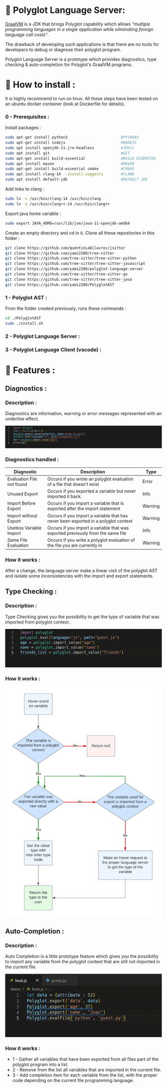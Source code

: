 # :bookmark_tabs: Polyglot Language Server:
[GraalVM](https://www.graalvm.org/) is a JDK that brings Polyglot capability which allows *"multiple programming languages in a single application while eliminating foreign language call costs"*.

The drawback of developing such applications is that there are no tools for developers to debug or diagnose their polyglot program.

Polyglot Language Server is a prototype which provides diagnostics, type checking & auto-completion for Polyglot's GraalVM programs.

# :hammer: How to install :
It is highly recommend to run on linux.
All these steps have been tested on an ubuntu docker container (look at Dockerfile for details).
### 0 - Prerequisites :
Install packages :
```bash
sudo apt-get install python3                        #PYTHON3
sudo apt-get install nodejs                         #NODEJS
sudo apt install openjdk-11-jre-headless            #JDK11
sudo apt install git                                #GIT
sudo apt-get install build-essential                #BUILD ESSENTIAL
sudo apt install maven                              #MAVEN
sudo apt-get install build-essential cmake          #CMAKE
sudo apt install clang-14 --install-suggests        #CLANG
sudo apt install default-jdk                        #DEFAULT JDK
```

Add links to clang :
```bash
sudo ln -s /usr/bin/clang-14 /usr/bin/clang
sudo ln -s /usr/bin/clang++-14 /usr/bin/clang++
```

Export java home variable :
```bash
sudo export JAVA_HOME=/usr/lib/jvm/java-11-openjdk-amd64
```

Create an empty directory and cd in it. Clone all these repositories in this folder :

```bash
git clone https://github.com/quentinLeDilavrec/jsitter
git clone https://github.com/yami2200/tree-sitter
git clone https://github.com/tree-sitter/tree-sitter-python
git clone https://github.com/tree-sitter/tree-sitter-javascript
git clone https://github.com/yami2200/polyglot-language-server
git clone https://github.com/tree-sitter/tree-sitter-go
git clone https://github.com/tree-sitter/tree-sitter-java
git clone https://github.com/yami2200/PolyglotAST
```

### 1 - Polyglot AST :

From the folder created previously, runs these commands :
```bash
cd ./PolyglotAST
sudo ./install.sh
```

### 2 - Polyglot Language Server : 



### 3 - Polyglot Language Client (vscode) :

# :closed_book: Features :

## Diagnostics : 

### Description  :
Diagnostics are information, warning or error messages represented with an underline effect.

![diagnostics_gif](readme/diagnostics.gif)

### Diagnostics handled :

| Diagnostic                | Description                                                                        | Type    |
|---------------------------|------------------------------------------------------------------------------------|---------|
| Evaluation File not found | Occurs if you wrote an polyglot evaluation of a file that doesn't exist            | Error   |
| Unused Export             | Occurs if you exported a variable but never imported it back.                      | Info    |
| Import Before Export      | Occurs if you import a variable that is exported after the import statement        | Warning |
| Import without Export     | Occurs if you import a variable that has never been exported in a polyglot context | Warning |
| Useless Variable Import   | Occurs if you import a variable that was exported previously from the same file    | Info    |
| Same File Evaluation      | Occurs if you write a polyglot evaluation of the file you are currently in         | Warning |

### How it works :

After a change, the language server make a linear visit of the polyglot AST and isolate some inconsistencies with the import and export statements.

## Type Checking :
### Description  :
Type Checking gives you the possibility to get the type of variable that was imported from polyglot context.

![type_checking_gif](readme/type_checking.gif)

### How it works :

![type_checking_explanation](readme/Type%20Checking%20Explanation.png)

## Auto-Completion :

### Description :

Auto Completion is a little prototype feature which gives you the possibility to import any variable from the polyglot context that are still not imported in the current file.

![auto_completion_gif](readme/auto-completion.gif)

### How it works :

* 1 - Gather all variables that have been exported from all files part of the polyglot program into a list.
* 2 - Remove from the list all variables that are imported in the current file.
* 3 - Add completion item for each variable from the list, with the proper code depending on the current file programming language.